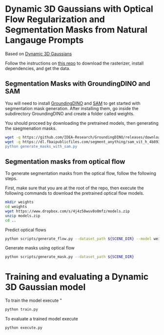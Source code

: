 # Dynamic 3D Gaussians with Optical Flow Regularization and Segmentation Masks from Natural Langauge Prompts

Based on [Dynamic 3D Gaussians](https://dynamic3dgaussians.github.io/) 

Follow the instructions on [this repo](https://github.com/JonathonLuiten/Dynamic3DGaussians) to download the rasterizer, install dependencies, and get the data. 

##  Segmentation Masks with GroundingDINO and SAM
You will need to install [GroundingDINO](https://github.com/IDEA-Research/GroundingDINO) and [SAM](https://github.com/facebookresearch/segment-anything) to get started with segmentation mask generation. After installing them, go inside the subdirectory GroundingDINO and create a folder called weights. 

You should proceed by downloading the pretrained models, then generating the saegmenation masks.

```bash
wget -q https://github.com/IDEA-Research/GroundingDINO/releases/download/v0.1.0-alpha/groundingdino_swint_ogc.pth
wget -q https://dl.fbaipublicfiles.com/segment_anything/sam_vit_h_4b8939.pth" to download the pretrained models.
python generate_masks_with_sam.py
```



## Segmentation masks from optical flow
To generate segmentation masks from the optical flow, follow the following steps. 

First, make sure that you are at the root of the repo, then execute the following commands to download the pretrained optical flow models.

```bash
mkdir weights
cd weights
wget https://www.dropbox.com/s/4j4z58wuv8o0mfz/models.zip
unzip models.zip
cd ..
```

Predict optical flows

```bash
python scripts/generate_flow.py --dataset_path ${SCENE_DIR} --model weights/raft-sintel.pth
```

Generate masks using optical flow

```bash
python scripts/generate_mask.py --dataset_path ${SCENE_DIR}
```

# Training and evaluating a Dynamic 3D Gaussian model

To train the model execute "
```bash
python train.py
```

To evaluate a trained model execute 
```bash
python execute.py
```
